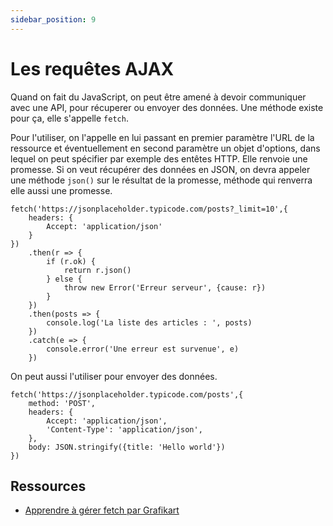 ```yaml
---
sidebar_position: 9
---
```


# Les requêtes AJAX

Quand on fait du JavaScript, on peut être amené à devoir communiquer avec une API, pour récuperer ou envoyer des données. Une méthode existe pour ça, elle s'appelle ```fetch```.

Pour l'utiliser, on l'appelle en lui passant en premier paramètre l'URL de la ressource et éventuellement en second paramètre un objet d'options, dans lequel on peut spécifier par exemple des entêtes HTTP. Elle renvoie une promesse. Si on veut récupérer des données en JSON, on devra appeler une méthode ```json()``` sur le résultat de la promesse, méthode qui renverra elle aussi une promesse.

```
fetch('https://jsonplaceholder.typicode.com/posts?_limit=10',{
    headers: {
        Accept: 'application/json'
    }
})
    .then(r => {
        if (r.ok) {
            return r.json()
        } else {
            throw new Error('Erreur serveur', {cause: r})
        }
    })
    .then(posts => {
        console.log('La liste des articles : ', posts)
    })
    .catch(e => {
        console.error('Une erreur est survenue', e)
    })
```

On peut aussi l'utiliser pour envoyer des données. 

```
fetch('https://jsonplaceholder.typicode.com/posts',{
    method: 'POST',
    headers: {
        Accept: 'application/json',
        'Content-Type': 'application/json',
    },
    body: JSON.stringify({title: 'Hello world'})
})
```

 ## Ressources

* [Apprendre à gérer fetch par Grafikart](https://grafikart.fr/tutoriels/javascript-promise-2068#autoplay)
